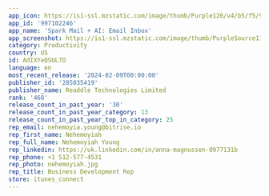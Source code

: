 ```yaml
---
app_icon: https://is1-ssl.mzstatic.com/image/thumb/Purple126/v4/b5/f5/95/b5f595a8-543f-d7b3-e49f-c9a06a7ec62e/AppIcon-0-0-1x_U007emarketing-0-7-0-0-85-220.png/1024x1024bb.png
app_id: '997102246'
app_name: 'Spark Mail + AI: Email Inbox'
app_screenshot: https://is1-ssl.mzstatic.com/image/thumb/PurpleSource116/v4/b9/b2/0e/b9b20e49-4433-b70c-a258-2a44dd75a04a/c1a74a53-706c-4330-a609-d6a2eb3329bd_Readdle_Technologies_Limited_Spark_US_iOS_6.5_Screenshot_Resizing_230823_V1A_01.png/1284x2778bb.png
category: Productivity
country: US
id: AdIXYeQSUL7O
language: en
most_recent_release: '2024-02-09T00:00:00'
publisher_id: '285035419'
publisher_name: Readdle Technologies Limited
rank: '468'
release_count_in_past_year: '30'
release_count_in_past_year_category: 13
release_count_in_past_year_top_in_category: 25
rep_email: nehemoyia.young@bitrise.io
rep_first_name: Nehemoyiah
rep_full_name: Nehemoyiah Young
rep_linkedin: https://uk.linkedin.com/in/anna-magnussen-0977131b
rep_phone: +1 512-577-4531
rep_photo: nehemoyiah.jpg
rep_title: Business Development Rep
store: itunes_connect
---
```

